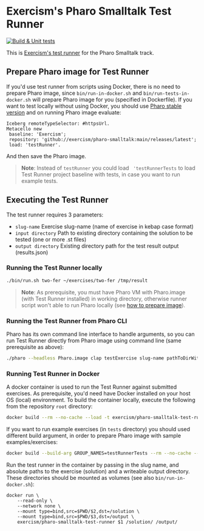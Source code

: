 # Exercism's Pharo Smalltalk Test Runner

[![Build & Unit tests](https://github.com/exercism/pharo-smalltalk-test-runner/actions/workflows/ci.yml/badge.svg)](https://github.com/exercism/pharo-smalltalk-test-runner/actions/workflows/ci.yml)

This is [Exercism's test runner](https://github.com/exercism/v3-docs/tree/master/anatomy/track-tooling/test-runners#test-runners) for the Pharo Smalltalk track.

## Prepare Pharo image for Test Runner
If you'd use test runner from scripts using Docker, there is no need to prepare Pharo image, since `bin/run-in-docker.sh` and `bin/run-tests-in-docker.sh` will prepare Pharo image for you (specified in Dockerfile).
If you want to test locally without using Docker, you should use [Pharo stable version](https://pharo.org/download) and on running Pharo image evaluate:
```Smalltalk
Iceberg remoteTypeSelector: #httpsUrl.
Metacello new
 baseline: 'Exercism';
 repository: 'github://exercism/pharo-smalltalk:main/releases/latest';
 load: 'testRunner'.
```
And then save the Pharo image.

>__Note__: Instead of `testRunner` you could load ` 'testRunnerTests` to load Test Runner project baseline with tests, in case you want to run example tests.
## Executing the Test Runner

The test runner requires 3 parameters:
- `slug-name` Exercise slug-name (name of exercise in kebap case format)
- `input directory` Path to existing directory containing the solution to be tested (one or more .st files)
- `output directory` Existing directory path for the test result output (results.json)

### Running the Test Runner locally

```bash
./bin/run.sh two-fer ~/exercises/two-fer /tmp/result
```
>__Note__: As prerequisite, you must have Pharo VM with Pharo.image (with Test Runner installed) in working directory, otherwise runner script won't able to run Pharo locally (see [how to prepare image](#prepare-pharo-image-for-test-runner)).

### Running the Test Runner from Pharo CLI
Pharo has its own command line interface to handle arguments, so you can run Test Runner directly from Pharo image using command line (same prerequisite as above):
```bash
./pharo --headless Pharo.image clap testExercise slug-name pathToDirWithSolution pharoOutputDirectory
```

### Running Test Runner in Docker

A docker container is used to run the Test Runner against submitted exercises. As prerequisite, you'd need have Docker installed on your host OS (local) environment. To build the container locally, execute the following from the repository `root` directory:

```bash
docker build --rm --no-cache --load -t exercism/pharo-smalltalk-test-runner .
```

If you want to run example exercises (in `tests` directory) you should used different build argument, in order to prepare Pharo image with sample examples/exercises:

```bash
docker build --build-arg GROUP_NAMES=testRunnerTests --rm --no-cache --load -t exercism/pharo-smalltalk-test-runner .
```

Run the test runner in the container by passing in the slug name, and absolute paths to the exercise (solution) and a writeable output directory. These directories should be mounted as volumes (see also `bin/run-in-docker.sh`):
```
docker run \
    --read-only \
    --network none \
    --mount type=bind,src=$PWD/$2,dst=/solution \
    --mount type=bind,src=$PWD/$3,dst=/output \
    exercism/pharo-smalltalk-test-runner $1 /solution/ /output/
```
